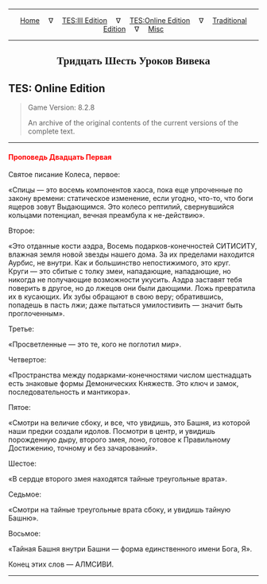 
---

<!-- Jekyll Page Links -->

<center>
<a href="../../../../index.html">Home</a>
&emsp;&nabla;&emsp;
<a href="../../../index-tes3.html">TES:III Edition</a>
&emsp;&nabla;&emsp;
<a href="../../../index-teso.html">TES:Online Edition</a>
&emsp;&nabla;&emsp;
<a href="../../../index-traditional.html">Traditional Edition</a>
&emsp;&nabla;&emsp;
<a href="../../../index-misc.html">Misc</a>
</center>

<!-- Markdown Body Below: -->

---

<center>
<h2><span style="font-family:Georgia">Тридцать Шесть Уроков Вивека</span></h2>
</center>

## TES: Online Edition

> Game Version: 8.2.8
>
> An archive of the original contents of the current versions of the complete text.

---

#### <span style="color:red">Проповедь Двадцать Первая</span>

Святое писание Колеса, первое:

«Спицы — это восемь компонентов хаоса, пока еще упроченные по закону времени: статическое изменение, если угодно, что-то, что боги ящеров зовут Выдающимся. Это колесо рептилий, свернувшийся кольцами потенциал, вечная преамбула к не-действию».

Второе:

«Это отданные кости аэдра, Восемь подарков-конечностей СИТИСИТУ, влажная земля новой звезды нашего дома. За их пределами находится Аурбис, не внутри. Как и большинство непостижимого, это круг. Круги — это сбитые с толку змеи, нападающие, нападающие, но никогда не получающие возможности укусить. Аэдра заставят тебя поверить в другое, но до лжецов они были дающими. Ложь превратила их в кусающих. Их зубы обращают в свою веру; обратившись, попадешь в пасть лжи; даже пытаться умилостивить — значит быть проглоченным».

Третье:

«Просветленные — это те, кого не поглотил мир».

Четвертое:

«Пространства между подарками-конечностями числом шестнадцать есть знаковые формы Демонических Княжеств. Это ключ и замок, последовательность и мантикора».

Пятое:

«Смотри на величие сбоку, и все, что увидишь, это Башня, из которой наши предки создали идолов. Посмотри в центр, и увидишь порожденную дыру, второго змея, лоно, готовое к Правильному Достижению, точному и без зачарований».

Шестое:

«В сердце второго змея находятся тайные треугольные врата».

Седьмое:

«Смотри на тайные треугольные врата сбоку, и увидишь тайную Башню».

Восьмое:

«Тайная Башня внутри Башни — форма единственного имени Бога, Я».

Конец этих слов — АЛМСИВИ.

---
